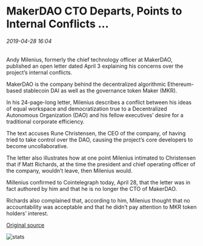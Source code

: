 # MakerDAO CTO Departs, Points to Internal Conflicts ...

###### 2019-04-28 16:04

Andy Milenius, formerly the chief technology officer at MakerDAO, published an open letter dated April 3 explaining his concerns over the project’s internal conflicts.

MakerDAO is the company behind the decentralized algorithmic Ethereum-based stablecoin DAI as well as the governance token Maker (MKR).

In his 24-page-long letter, Milenius describes a conflict between his ideas of equal workspace and democratization true to a Decentralized Autonomous Organization (DAO) and his fellow executives’ desire for a traditional corporate efficiency.

The text accuses Rune Christensen, the CEO of the company, of having tried to take control over the DAO, causing the project’s core developers to become uncollaborative.

The letter also illustrates how at one point Milenius intimated to Christensen that if Matt Richards, at the time the president and chief operating officer of the company, wouldn’t leave, then Milenius would.

Millenius confirmed to Cointelegraph today, April 28, that the letter was in fact authored by him and that he is no longer the CTO of MakerDAO.

Richards also complained that, according to him, Milenius thought that no accountability was acceptable and that he didn’t pay attention to MKR token holders’ interest.

[Original source](https://cointelegraph.com/news/makerdao-cto-departs-points-to-internal-conflicts)

![stats](https://c.statcounter.com/11760860/0/a89fa40b/1/ "stats")